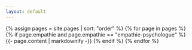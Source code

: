 ```yaml
---
layout: default
---
```


{% assign pages = site.pages | sort: "order" %}
{% for page in pages %}
 {% if page.empathie and page.empathie == "empathie-psychologue" %}
    {{- page.content | markdownify -}}
  {% endif %}
{% endfor %}